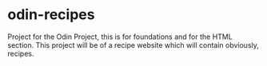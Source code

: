 # odin-recipes

Project for the Odin Project, this is for foundations and for the HTML section. This project will be of a recipe website which will contain obviously, recipes.